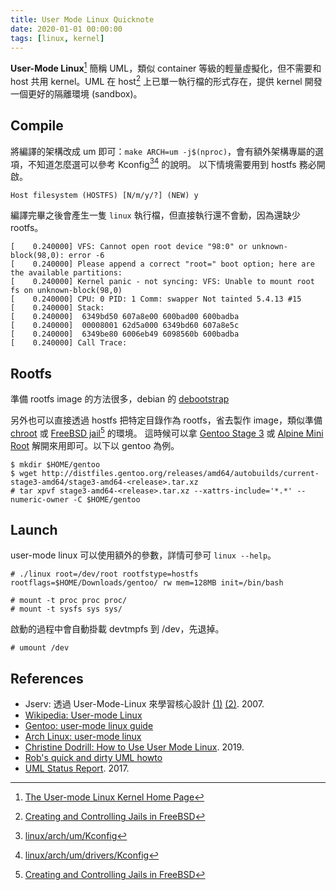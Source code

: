 ```yaml
---
title: User Mode Linux Quicknote
date: 2020-01-01 00:00:00
tags: [linux, kernel]
---
```


**User-Mode Linux**[^1] 簡稱 UML，類似 container 等級的輕量虛擬化，但不需要和 host 共用 kernel。UML 在 host[^4] 上已單一執行檔的形式存在，提供 kernel 開發一個更好的隔離環境 (sandbox)。

## Compile

將編譯的架構改成 um 即可：`make ARCH=um -j$(nproc)`，會有額外架構專屬的選項，不知道怎麼選可以參考 Kconfig[^2][^3] 的說明。
以下情境需要用到 hostfs 務必開啟。

```console
Host filesystem (HOSTFS) [N/m/y/?] (NEW) y
```

編譯完畢之後會產生一隻 `linux` 執行檔，但直接執行還不會動，因為還缺少 rootfs。

```console
[    0.240000] VFS: Cannot open root device "98:0" or unknown-block(98,0): error -6
[    0.240000] Please append a correct "root=" boot option; here are the available partitions:
[    0.240000] Kernel panic - not syncing: VFS: Unable to mount root fs on unknown-block(98,0)
[    0.240000] CPU: 0 PID: 1 Comm: swapper Not tainted 5.4.13 #15
[    0.240000] Stack:
[    0.240000]  6349bd50 607a8e00 600bad00 600badba
[    0.240000]  00008001 62d5a000 6349bd60 607a8e5c
[    0.240000]  6349be80 6006eb49 6098560b 600badba
[    0.240000] Call Trace:
```


## Rootfs

準備 rootfs image 的方法很多，debian 的 [debootstrap](https://wiki.debian.org/Debootstrap)

另外也可以直接透過 hostfs 把特定目錄作為 rootfs，省去製作 image，類似準備 [chroot](https://en.wikipedia.org/wiki/Chroot) 或 [FreeBSD jail](https://en.wikipedia.org/wiki/FreeBSD_jail)[^4] 的環境。
這時候可以拿 [Gentoo Stage 3](https://www.gentoo.org/downloads/) 或 [Alpine Mini Root](https://alpinelinux.org/downloads/) 解開來用即可。以下以 gentoo 為例。

```console
$ mkdir $HOME/gentoo
$ wget http://distfiles.gentoo.org/releases/amd64/autobuilds/current-stage3-amd64/stage3-amd64-<release>.tar.xz
# tar xpvf stage3-amd64-<release>.tar.xz --xattrs-include='*.*' --numeric-owner -C $HOME/gentoo
```

## Launch

user-mode linux 可以使用額外的參數，詳情可參可 `linux --help`。

```console
# ./linux root=/dev/root rootfstype=hostfs rootflags=$HOME/Downloads/gentoo/ rw mem=128MB init=/bin/bash 
```

```
# mount -t proc proc proc/
# mount -t sysfs sys sys/
```

啟動的過程中會自動掛載 devtmpfs 到 /dev，先退掉。

```
# umount /dev
```

## References
- Jserv: 透過 User-Mode-Linux 來學習核心設計 [(1)](http://blog.linux.org.tw/~jserv/archives/001871.html) [(2)](http://blog.linux.org.tw/~jserv/archives/001872.html). 2007.
- [Wikipedia: User-mode Linux](https://en.wikipedia.org/wiki/User-mode_Linux)
- [Gentoo: user-mode linux guide](https://wiki.gentoo.org/wiki/User-mode_Linux/Guide)
- [Arch Linux: user-mode linux](https://wiki.archlinux.org/index.php/User-mode_Linux)
- [Christine Dodrill: How to Use User Mode Linux](https://christine.website/blog/howto-usermode-linux-2019-07-07). 2019.
- [Rob's quick and dirty UML howto](https://www.landley.net/code/UML.html)
- [UML Status Report](http://events17.linuxfoundation.org/sites/events/files/slides/slides_5.pdf). 2017.

[^1]: [The User-mode Linux Kernel Home Page](http://user-mode-linux.sourceforge.net/)
[^2]: [linux/arch/um/Kconfig](https://git.kernel.org/pub/scm/linux/kernel/git/torvalds/linux.git/tree/arch/um/Kconfig)
[^3]: [linux/arch/um/drivers/Kconfig](https://git.kernel.org/pub/scm/linux/kernel/git/torvalds/linux.git/tree/arch/um/drivers/Kconfig)
[^4]: [Creating and Controlling Jails in FreeBSD](https://www.freebsd.org/doc/handbook/jails-build.html)

